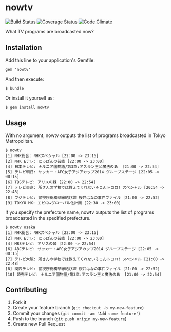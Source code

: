 # nowtv

[![Build Status](https://travis-ci.org/dtan4/nowtv.png?branch=master)](https://travis-ci.org/dtan4/nowtv)
[![Coverage Status](https://coveralls.io/repos/dtan4/nowtv/badge.png?branch=master)](https://coveralls.io/r/dtan4/nowtv?branch=master)
[![Code Climate](https://codeclimate.com/github/dtan4/nowtv.png)](https://codeclimate.com/github/dtan4/nowtv)

What TV programs are broadcasted now?

## Installation

Add this line to your application's Gemfile:

    gem 'nowtv'

And then execute:

    $ bundle

Or install it yourself as:

    $ gem install nowtv

## Usage
With no argument, nowtv outputs the list of programs broadcasted in Tokyo Metropolitan.

    $ nowtv
    [1] NHK総合: NHKスペシャル [22:00 -> 23:15]
    [2] NHK Eテレ: にっぽんの芸能 [22:00 -> 23:00]
    [4] 日本テレビ: ナルニア国物語/第3章:アスラン王と魔法の島  [21:00 -> 22:54]
    [5] テレビ朝日: サッカー・AFC女子アジアカップ2014 グループステージ [22:05 -> 00:15]
    [6] TBSテレビ: アリスの棘 [22:00 -> 22:54]
    [7] テレビ東京: 所さんの学校では教えてくれないそこんトコロ! スペシャル [20:54 -> 22:48]
    [8] フジテレビ: 警視庁総務部縁結び課 桜井はなの事件ファイル [21:00 -> 22:52]
    [9] TOKYO MX: エビ中★グローバル化計画 [22:30 -> 23:00]

If you specify the prefecture name, nowtv outputs the list of programs broadcasted in the specified prefecture.

    $ nowtv osaka
    [1] NHK総合: NHKスペシャル [22:00 -> 23:15]
    [2] NHK Eテレ: にっぽんの芸能 [22:00 -> 23:00]
    [4] MBSテレビ: アリスの棘 [22:00 -> 22:54]
    [6] ABCテレビ: サッカー・AFC女子アジアカップ2014 グループステージ [22:05 -> 00:15]
    [7] テレビ大阪: 所さんの学校では教えてくれないそこんトコロ! スペシャル [21:00 -> 22:48]
    [8] 関西テレビ: 警視庁総務部縁結び課 桜井はなの事件ファイル [21:00 -> 22:52]
    [10] 読売テレビ: ナルニア国物語/第3章:アスラン王と魔法の島  [21:00 -> 22:54]

## Contributing

1. Fork it
2. Create your feature branch (`git checkout -b my-new-feature`)
3. Commit your changes (`git commit -am 'Add some feature'`)
4. Push to the branch (`git push origin my-new-feature`)
5. Create new Pull Request
